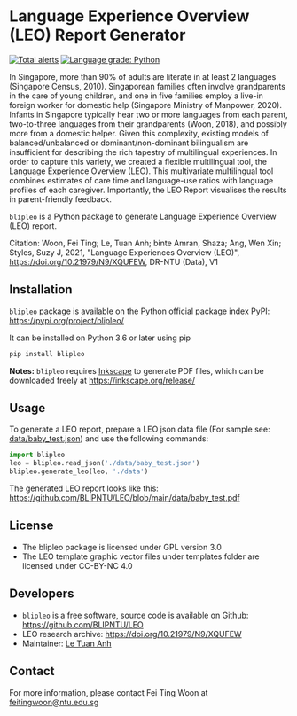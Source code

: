 # Language Experience Overview (LEO) Report Generator

[![Total alerts](https://img.shields.io/lgtm/alerts/g/BLIPNTU/LEO.svg?logo=lgtm&logoWidth=18)](https://lgtm.com/projects/g/BLIPNTU/LEO/alerts/)
[![Language grade: Python](https://img.shields.io/lgtm/grade/python/g/BLIPNTU/LEO.svg?logo=lgtm&logoWidth=18)](https://lgtm.com/projects/g/BLIPNTU/LEO/context:python)

In Singapore, more than 90% of adults are literate in at least 2 languages (Singapore Census, 2010). 
Singaporean families often involve grandparents in the care of young children, and one in five families employ a live-in foreign worker for domestic help (Singapore Ministry of Manpower, 2020). 
Infants in Singapore typically hear two or more languages from each parent, two-to-three languages from their grandparents (Woon, 2018), and possibly more from a domestic helper. 
Given this complexity, existing models of balanced/unbalanced or dominant/non-dominant bilingualism are insufficient for describing the rich tapestry of multilingual experiences. 
In order to capture this variety, we created a flexible multilingual tool, the Language Experience Overview (LEO). 
This multivariate multilingual tool combines estimates of care time and language-use ratios with language profiles of each caregiver. 
Importantly, the LEO Report visualises the results in parent-friendly feedback. 

`blipleo` is a Python package to generate Language Experience Overview (LEO) report.

Citation: 
Woon, Fei Ting; Le, Tuan Anh; binte Amran, Shaza; Ang, Wen Xin; Styles, Suzy J, 2021, "Language Experiences Overview (LEO)", https://doi.org/10.21979/N9/XQUFEW, DR-NTU (Data), V1

## Installation

`blipleo` package is available on the Python official package index PyPI: https://pypi.org/project/blipleo/

It can be installed on Python 3.6 or later using pip

```bash
pip install blipleo
```

**Notes:** `blipleo` requires [Inkscape](https://inkscape.org/release/) to generate PDF files, which can be downloaded freely at https://inkscape.org/release/

## Usage

To generate a LEO report, prepare a LEO json data file (For sample see: [data/baby_test.json](https://github.com/BLIPNTU/LEO/blob/main/data/baby_test.json))
and use the following commands:

```python
import blipleo
leo = blipleo.read_json('./data/baby_test.json')
blipleo.generate_leo(leo, './data')
```

The generated LEO report looks like this: https://github.com/BLIPNTU/LEO/blob/main/data/baby_test.pdf

## License

- The blipleo package is licensed under GPL version 3.0
- The LEO template graphic vector files under templates folder are licensed under CC-BY-NC 4.0

## Developers

- `blipleo` is a free software, source code is available on Github: https://github.com/BLIPNTU/LEO
- LEO research archive: https://doi.org/10.21979/N9/XQUFEW
- Maintainer: [Le Tuan Anh](https://github.com/letuananh)

## Contact

For more information, please contact Fei Ting Woon at feitingwoon@ntu.edu.sg

